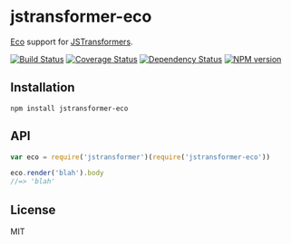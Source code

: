 # jstransformer-eco

[Eco](http://npm.im/eco) support for [JSTransformers](http://github.com/jstransformers).

[![Build Status](https://img.shields.io/travis/jstransformers/jstransformer-eco/master.svg)](https://travis-ci.org/jstransformers/jstransformer-eco)
[![Coverage Status](https://img.shields.io/codecov/c/github/jstransformers/jstransformer-eco/master.svg)](https://codecov.io/gh/jstransformers/jstransformer-eco)
[![Dependency Status](https://img.shields.io/david/jstransformers/jstransformer-eco/master.svg)](http://david-dm.org/jstransformers/jstransformer-eco)
[![NPM version](https://img.shields.io/npm/v/jstransformer-eco.svg)](https://www.npmjs.org/package/jstransformer-eco)


## Installation

    npm install jstransformer-eco

## API

```js
var eco = require('jstransformer')(require('jstransformer-eco'))

eco.render('blah').body
//=> 'blah'
```

## License

MIT

